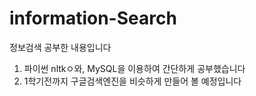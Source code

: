 # information-Search
정보검색 공부한 내용입니다

1. 파이썬 nltkㅇ와, MySQL을 이용하여 간단하게 공부했습니다
2. 1학기전까지 구글검색엔진을 비슷하게 만들어 볼 예정입니다

